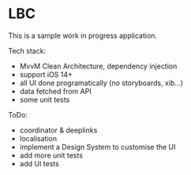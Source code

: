 # LBC


This is a sample work in progress application.  

Tech stack:
- MvvM Clean Architecture, dependency injection
- support iOS 14+
- all UI done programatically (no storyboards, xib...)
- data fetched from API
- some unit tests

ToDo:
- coordinator & deeplinks
- localisation
- implement a Design System to customise the UI
- add more unit tests
- add UI tests